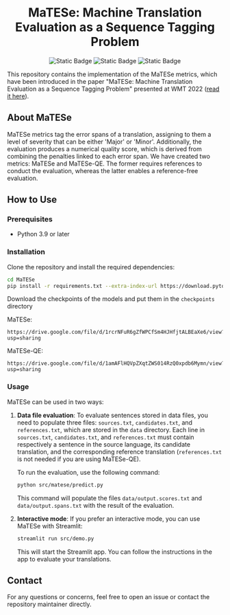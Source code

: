 <div align="center">

# MaTESe: Machine Translation Evaluation as a Sequence Tagging Problem

![Static Badge](https://img.shields.io/badge/Python%203.9-blue?style=for-the-badge&logo=python&logoColor=white)
![Static Badge](https://img.shields.io/badge/PyTorch%201.13.1-orange?style=for-the-badge&logo=pytorch&logoColor=white)
![Static Badge](https://img.shields.io/badge/Streamlit%201.22.0-success?style=for-the-badge&logo=streamlit&logoColor=white)


</div>

This repository contains the implementation of the MaTESe metrics, which have been introduced in the paper "MaTESe: Machine Translation Evaluation as a Sequence Tagging Problem" presented at WMT 2022 ([read it here](https://aclanthology.org/2022.wmt-1.51/)).

## About MaTESe

MaTESe metrics tag the error spans of a translation, assigning to them a level of severity that can be either 'Major' or 'Minor'. Additionally, the evaluation produces a numerical quality score, which is derived from combining the penalties linked to each error span.  We have created two metrics: MaTESe and MaTESe-QE. The former requires references to conduct the evaluation, whereas the latter enables a reference-free evaluation.


## How to Use

### Prerequisites

- Python 3.9 or later

### Installation

Clone the repository and install the required dependencies:

```bash
cd MaTESe
pip install -r requirements.txt --extra-index-url https://download.pytorch.org/whl/cu116
```

Download the checkpoints of the models and put them in the `checkpoints` directory

MaTESe:
```
https://drive.google.com/file/d/1rcrNFuR6gZfWPCfSm4HJHfjtALBEaXe6/view?usp=sharing
```

MaTESe-QE:
```
https://drive.google.com/file/d/1amAFlHQVpZXqtZWS014RzQ0xpdb6Mymn/view?usp=sharing
```

### Usage

MaTESe can be used in two ways:

1. **Data file evaluation**: To evaluate sentences stored in data files, you need to populate three files: `sources.txt`, `candidates.txt`, and `references.txt`, which are stored in the `data` directory. Each line in `sources.txt`, `candidates.txt`, and `references.txt` must contain respectively a sentence in the source language, its candidate translation, and the corresponding reference translation (`references.txt` is not needed if you are using MaTESe-QE).

   To run the evaluation, use the following command:

    ```bash
    python src/matese/predict.py
    ```

   This command will populate the files `data/output.scores.txt` and `data/output.spans.txt` with the result of the evaluation.

2. **Interactive mode**: If you prefer an interactive mode, you can use MaTESe with Streamlit:

    ```bash
    streamlit run src/demo.py
    ```

   This will start the Streamlit app. You can follow the instructions in the app to evaluate your translations.


## Contact

For any questions or concerns, feel free to open an issue or contact the repository maintainer directly.
